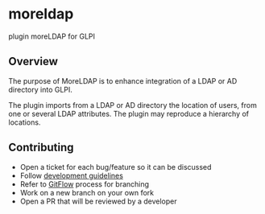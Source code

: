 # moreldap
plugin moreLDAP for GLPI

## Overview

The purpose of MoreLDAP is to enhance integration of a LDAP or AD directory into GLPI.

The plugin imports from a LDAP or AD directory the location of users, from one or several LDAP attributes. The plugin may reproduce a hierarchy of locations.

Contributing
------------

* Open a ticket for each bug/feature so it can be discussed
* Follow [development guidelines](http://glpi-developer-documentation.readthedocs.io/en/latest/plugins.html)
* Refer to [GitFlow](http://git-flow.readthedocs.io/) process for branching
* Work on a new branch on your own fork
* Open a PR that will be reviewed by a developer
